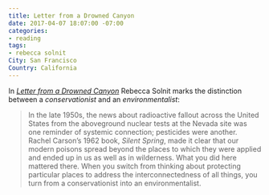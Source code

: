 ```yaml
---
title: Letter from a Drowned Canyon
date: 2017-04-07 18:07:00 -07:00
categories:
- reading
tags:
- rebecca solnit
City: San Francisco
Country: California
---
```


In *[Letter from a Drowned Canyon](https://story.californiasunday.com/drowned-canyon)* Rebecca Solnit marks the distinction between a *conservationist* and an *environmentalist*:

> In the late 1950s, the news about radioactive fallout across the United States from the aboveground nuclear tests at the Nevada site was one reminder of systemic connection; pesticides were another. Rachel Carson’s 1962 book, *Silent Spring*, made it clear that our modern poisons spread beyond the places to which they were applied and ended up in us as well as in wilderness. What you did here mattered there. When you switch from thinking about protecting particular places to address the interconnectedness of all things, you turn from a conservationist into an environmentalist.